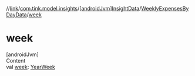 //[link](../../../index.md)/[com.tink.model.insights](../../index.md)/[[androidJvm]InsightData](../index.md)/[WeeklyExpensesByDayData](index.md)/[week](week.md)



# week  
[androidJvm]  
Content  
val [week](week.md): [YearWeek](../../../com.tink.model.time/[android-jvm]-year-week/index.md)  



